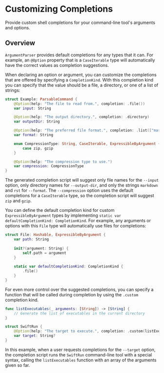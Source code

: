 # Customizing Completions

Provide custom shell completions for your command-line tool's arguments and options.

## Overview

`ArgumentParser` provides default completions for any types that it can. For example, an `@Option` property that is a `CaseIterable` type will automatically have the correct values as completion suggestions.

When declaring an option or argument, you can customize the completions that are offered by specifying a `CompletionKind`. With this completion kind you can specify that the value should be a file, a directory, or one of a list of strings:

```swift
struct Example: ParsableCommand {
    @Option(help: "The file to read from.", completion: .file())
    var input: String

    @Option(help: "The output directory.", completion: .directory)
    var outputDir: String

    @Option(help: "The preferred file format.", completion: .list(["markdown", "rst"]))
    var format: String

    enum CompressionType: String, CaseIterable, ExpressibleByArgument {
        case zip, gzip
    }

    @Option(help: "The compression type to use.")
    var compression: CompressionType
}
```

The generated completion script will suggest only file names for the `--input` option, only directory names for `--output-dir`, and only the strings `markdown` and `rst` for `--format`. The `--compression` option uses the default completions for a `CaseIterable` type, so the completion script will suggest `zip` and `gzip`.

You can define the default completion kind for custom `ExpressibleByArgument` types by implementing `static var defaultCompletionKind: CompletionKind`. For example, any arguments or options with this `File` type will automatically use files for completions:

```swift
struct File: Hashable, ExpressibleByArgument {
    var path: String
    
    init?(argument: String) {
        self.path = argument
    }
    
    static var defaultCompletionKind: CompletionKind {
        .file()
    }
}
```

For even more control over the suggested completions, you can specify a function that will be called during completion by using the `.custom` completion kind.

```swift
func listExecutables(_ arguments: [String]) -> [String] {
    // Generate the list of executables in the current directory
}

struct SwiftRun {
    @Option(help: "The target to execute.", completion: .custom(listExecutables))
    var target: String?
}
```

In this example, when a user requests completions for the `--target` option, the completion script runs the `SwiftRun` command-line tool with a special syntax, calling the `listExecutables` function with an array of the arguments given so far.
